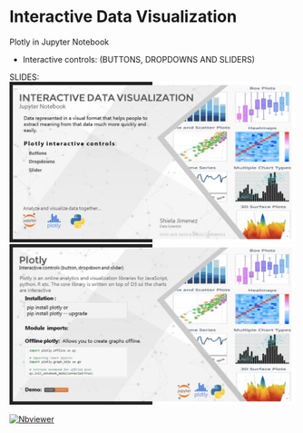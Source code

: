 # Interactive Data Visualization 

Plotly in Jupyter Notebook
- Interactive controls: (BUTTONS, DROPDOWNS AND SLIDERS)


SLIDES:
![alt text](https://github.com/shejz/DOST-ASTI/blob/main/Presentation%20.pptx/Slides1.jpg?raw=true)
![alt text](https://github.com/shejz/DOST-ASTI/blob/main/Presentation%20.pptx/Slides2.jpg)




[![Nbviewer](https://github.com/jupyter/design/blob/master/logos/Badges/nbviewer_badge.svg)](https://nbviewer.jupyter.org/github/shejz/DOST-ASTI/blob/main/plotly_interactive.ipynb)
